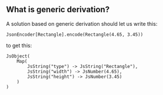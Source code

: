 ## What is generic derivation?

A solution based on generic derivation should let us write this:

    JsonEncoder[Rectangle].encode(Rectangle(4.65, 3.45))

to get this:

    JsObject(
        Map(
            JsString("type") -> JsString("Rectangle"),
            JsString("width") -> JsNumber(4.65), 
            JsString("height") -> JsNumber(3.45)
        )
    )
    